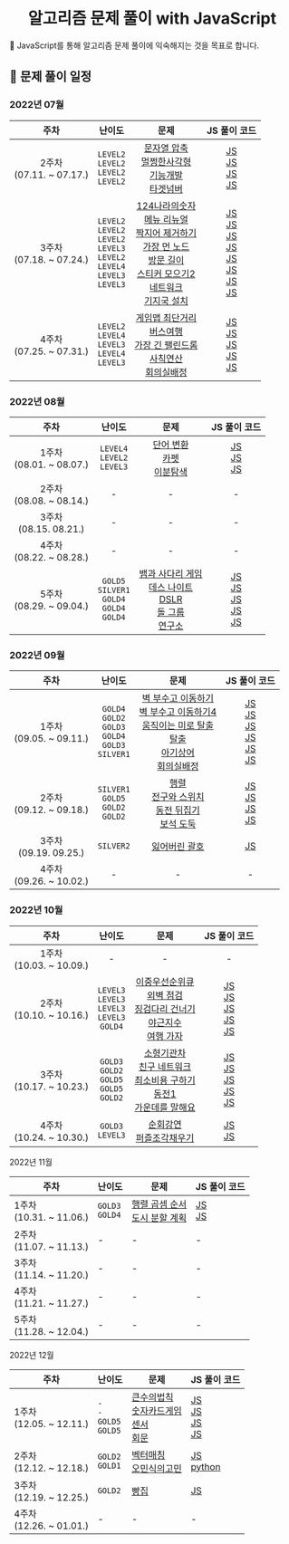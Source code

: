 <div align="center">
  <h1>알고리즘 문제 풀이 with JavaScript</h2>
</div>
🎯 JavaScript를 통해 알고리즘 문제 풀이에 익숙해지는 것을 목표로 합니다.

## 📆 문제 풀이 일정

### 2022년 07월

|             주차             |                                                        난이도                                                         |                                                                                                                                                                                                                                                                                                                                                                문제                                                                                                                                                                                                                                                                                                                                                                 |                                                                                                                                                                                                                                                                                                                                                                                                   JS 풀이 코드                                                                                                                                                                                                                                                                                                                                                                                                   |
| :--------------------------: | :-------------------------------------------------------------------------------------------------------------------: | :---------------------------------------------------------------------------------------------------------------------------------------------------------------------------------------------------------------------------------------------------------------------------------------------------------------------------------------------------------------------------------------------------------------------------------------------------------------------------------------------------------------------------------------------------------------------------------------------------------------------------------------------------------------------------------------------------------------------------------: | :--------------------------------------------------------------------------------------------------------------------------------------------------------------------------------------------------------------------------------------------------------------------------------------------------------------------------------------------------------------------------------------------------------------------------------------------------------------------------------------------------------------------------------------------------------------------------------------------------------------------------------------------------------------------------------------------------------------------------------------------------------------------------------------------------------------: |
| 2주차<br />(07.11. ~ 07.17.) |                              `LEVEL2`<br/> `LEVEL2`<br /> `LEVEL2`<br /> `LEVEL2`<br />                               |                                                                                                                                                                                     [문자열 압축](https://school.programmers.co.kr/learn/courses/30/lessons/60057?language=javascript)<br/>[멀쩡한사각형](https://school.programmers.co.kr/learn/courses/30/lessons/62048)<br /> [기능개발](https://school.programmers.co.kr/learn/courses/30/lessons/42586)<br /> [타겟넘버](https://school.programmers.co.kr/learn/courses/30/lessons/43165)                                                                                                                                                                                      |                                                                                                                                                                  [JS](https://github.com/Eunyeol-Lucas/algorithm_solution/blob/master/LEVEL2/%EB%AC%B8%EC%9E%90%EC%97%B4%EC%95%95%EC%B6%95.js)<br/> [JS](https://github.com/Eunyeol-Lucas/algorithm_solution/blob/master/LEVEL2/%EB%A9%80%EC%A9%A1%ED%95%9C%EC%82%AC%EA%B0%81%ED%98%95.js)<br /> [JS](https://github.com/Eunyeol-Lucas/algorithm_solution/blob/master/LEVEL2/기능개발.js)<br /> [JS](https://github.com/Eunyeol-Lucas/algorithm_solution/blob/master/LEVEL2/타겟넘버.js)<br />                                                                                                                                                                   |
| 3주차<br />(07.18. ~ 07.24.) | `LEVEL2`<br/> `LEVEL2`<br/> `LEVEL2`<br /> `LEVEL3`<br /> `LEVEL2`<br /> `LEVEL4`<br /> `LEVEL3`<br /> `LEVEL3`<br /> | [124나라의숫자](https://school.programmers.co.kr/learn/courses/30/lessons/12899?language=javascript) <br /> [메뉴 리뉴얼](https://school.programmers.co.kr/learn/courses/30/lessons/72411#) <br /> [짝지어 제거하기](https://school.programmers.co.kr/learn/courses/30/lessons/12973) <br /> [가장 먼 노드](https://school.programmers.co.kr/learn/courses/30/lessons/49189)<br /> [방문 길이](https://school.programmers.co.kr/learn/courses/30/lessons/49994)<br /> [스티커 모으기2](https://school.programmers.co.kr/learn/courses/30/lessons/12971)<br/> [네트워크](https://school.programmers.co.kr/learn/courses/30/lessons/43162)<br /> [기지국 설치](https://school.programmers.co.kr/learn/courses/30/lessons/12979)<br /> | [JS](https://github.com/Eunyeol-Lucas/algorithm_solution/blob/master/LEVEL2/124나라의숫자.js) <br /> [JS](https://github.com/Eunyeol-Lucas/algorithm_solution/blob/master/LEVEL2/메뉴리뉴얼.js) <br /> [JS](https://github.com/Eunyeol-Lucas/algorithm_solution/blob/master/LEVEL2/짝지어제거하기.js) <br /> [JS](https://github.com/Eunyeol-Lucas/algorithm_solution/blob/master/LEVEL3/가장먼노드.js)<br /> [JS](https://github.com/Eunyeol-Lucas/algorithm_solution/blob/master/LEVEL2/방문길이.js)<br /> [JS](https://github.com/Eunyeol-Lucas/algorithm_solution/blob/master/LEVEL4/스티커모으기2.js)<br /> [JS](https://github.com/Eunyeol-Lucas/algorithm_solution/blob/master/LEVEL3/네트워크.js)<br /> [JS](https://github.com/Eunyeol-Lucas/algorithm_solution/blob/master/LEVEL3/기지국설치.js)<br /> |
| 4주차<br />(07.25. ~ 07.31.) |                         `LEVEL2`<br/> `LEVEL4`<br/>`LEVEL3`<br/> `LEVEL4`<br/> `LEVEL3`<br/>                          |                                                                                                                                                                                                             [게임맵 최단거리](https://school.programmers.co.kr/learn/courses/30/lessons/1844) <br/> [버스여행]()<br /> [가장 긴 팰린드롬](https://school.programmers.co.kr/learn/courses/30/lessons/12904)<br /> [사칙연산](https://school.programmers.co.kr/learn/courses/30/lessons/1843)<br /> [회의실배정]()<br />                                                                                                                                                                                                              |                                                                                                                                                     [JS](https://github.com/Eunyeol-Lucas/algorithm_solution/blob/master/LEVEL2/게임맵최단거리.js)<br /> [JS](https://github.com/Eunyeol-Lucas/algorithm_solution/blob/master/LEVEL4/버스여행.js)<br /> [JS](https://github.com/Eunyeol-Lucas/algorithm_solution/blob/master/LEVEL3/가장긴팰린드롬.js)<br /> [JS](https://github.com/Eunyeol-Lucas/algorithm_solution/blob/master/LEVEL4/사칙연산.js)<br /> [JS](https://github.com/Eunyeol-Lucas/algorithm_solution/blob/master/LEVEL3/회의실배정.js)<br />                                                                                                                                                     |

### 2022년 08월

|             주차             |                                 난이도                                  |                                                                                                                                            문제                                                                                                                                            |                                                                                                                                                                                                                                      JS 풀이 코드                                                                                                                                                                                                                                       |
| :--------------------------: | :---------------------------------------------------------------------: | :----------------------------------------------------------------------------------------------------------------------------------------------------------------------------------------------------------------------------------------------------------------------------------------: | :-------------------------------------------------------------------------------------------------------------------------------------------------------------------------------------------------------------------------------------------------------------------------------------------------------------------------------------------------------------------------------------------------------------------------------------------------------------------------------------: |
| 1주차<br />(08.01. ~ 08.07.) |              `LEVEL4`<br /> `LEVEL2`<br /> `LEVEL3`<br />               |           [단어 변환](https://school.programmers.co.kr/learn/courses/30/lessons/43163)<br /> [카펫](https://school.programmers.co.kr/learn/courses/30/lessons/42842?language=javascript)<br /> [이분탐색](https://school.programmers.co.kr/learn/courses/30/lessons/43238)<br />           |                                                                                                  [JS](https://github.com/Eunyeol-Lucas/algorithm_solution/blob/master/LEVEL4/단어변환.js)<br/> [JS](https://github.com/Eunyeol-Lucas/algorithm_solution/blob/master/LEVEL2/카펫.js)<br/> [JS](https://github.com/Eunyeol-Lucas/algorithm_solution/blob/master/LEVEL3/이분탐색.js)<br/>                                                                                                  |
| 2주차<br />(08.08. ~ 08.14.) |                                    -                                    |                                                                                                                                             -                                                                                                                                              |                                                                                                                                                                                                                                            -                                                                                                                                                                                                                                            |
|  3주차<br />(08.15. 08.21.)  |                                    -                                    |                                                                                                                                             -                                                                                                                                              |                                                                                                                                                                                                                                            -                                                                                                                                                                                                                                            |
| 4주차<br />(08.22. ~ 08.28.) |                                    -                                    |                                                                                                                                             -                                                                                                                                              |                                                                                                                                                                                                                                            -                                                                                                                                                                                                                                            |
| 5주차<br />(08.29. ~ 09.04.) | `GOLD5`<br /> `SILVER1`<br /> `GOLD4`<br /> `GOLD4`<br /> `GOLD4`<br /> | [뱀과 사다리 게임](https://www.acmicpc.net/problem/16928)<br /> [데스 나이트](https://www.acmicpc.net/problem/16948)<br /> [DSLR](https://www.acmicpc.net/problem/9019)<br /> [돌 그룹](https://www.acmicpc.net/problem/12886)<br /> [연구소](https://www.acmicpc.net/problem/14502)<br /> | [JS](https://github.com/Eunyeol-Lucas/algorithm_solution/blob/master/GOLD5/뱀과사다리게임.js)<br /> [JS](https://github.com/Eunyeol-Lucas/algorithm_solution/blob/master/SILVER1/데스나이트.js)<br /> [JS](https://github.com/Eunyeol-Lucas/algorithm_solution/blob/master/GOLD4/DSLR.js)<br /> [JS](https://github.com/Eunyeol-Lucas/algorithm_solution/blob/master/GOLD4/돌그룹.js)<br /> [JS](https://github.com/Eunyeol-Lucas/algorithm_solution/blob/master/GOLD4/연구소.js)<br /> |

### 2022년 09월

|             주차             |                                        난이도                                         |                                                                                                                                                                                   문제                                                                                                                                                                                    |                                                                                                                                                                                                                                                                                                 JS 풀이 코드                                                                                                                                                                                                                                                                                                 |
| :--------------------------: | :-----------------------------------------------------------------------------------: | :-----------------------------------------------------------------------------------------------------------------------------------------------------------------------------------------------------------------------------------------------------------------------------------------------------------------------------------------------------------------------: | :----------------------------------------------------------------------------------------------------------------------------------------------------------------------------------------------------------------------------------------------------------------------------------------------------------------------------------------------------------------------------------------------------------------------------------------------------------------------------------------------------------------------------------------------------------------------------------------------------------: |
| 1주차<br />(09.05. ~ 09.11.) | `GOLD4`<br /> `GOLD2`<br /> `GOLD3`<br /> `GOLD4`<br /> `GOLD3`<br /> `SILVER1`<br /> | [벽 부수고 이동하기](https://www.acmicpc.net/problem/2206)<br /> [벽 부수고 이동하기4](https://www.acmicpc.net/problem/16946)<br /> [움직이는 미로 탈출](https://www.acmicpc.net/problem/16954)<br /> [탈출](https://www.acmicpc.net/problem/3055)<br /> [아기상어](https://www.acmicpc.net/problem/16236)<br /> [회의실배정](https://www.acmicpc.net/problem/1931)<br /> | [JS](https://github.com/Eunyeol-Lucas/algorithm_solution/blob/master/GOLD4/벽부수고이동하기.js)<br /> [JS](https://github.com/Eunyeol-Lucas/algorithm_solution/blob/master/GOLD2/벽부수고이동하기4.js)<br /> [JS](https://github.com/Eunyeol-Lucas/algorithm_solution/blob/master/GOLD3/움직이는미로탈출.js)<br /> [JS](https://github.com/Eunyeol-Lucas/algorithm_solution/blob/master/GOLD4/탈출.js)<br /> [JS](https://github.com/Eunyeol-Lucas/algorithm_solution/blob/master/GOLD3/아기상어.js)<br /> [JS](https://github.com/Eunyeol-Lucas/algorithm_solution/blob/master/SILVER1/회의실배정.js)<br /> |
| 2주차<br />(09.12. ~ 09.18.) |               `SILVER1`<br /> `GOLD5`<br /> `GOLD2`<br /> `GOLD2`<br />               |                                                                     [행렬](https://www.acmicpc.net/problem/1080)<br /> [전구와 스위치](https://www.acmicpc.net/problem/2138)<br /> [동전 뒤집기](https://www.acmicpc.net/problem/1285)<br /> [보석 도둑](https://www.acmicpc.net/problem/1202)<br />                                                                      |                                                                                                       [JS](https://github.com/Eunyeol-Lucas/algorithm_solution/blob/master/SILVER1/행렬.js) <br /> [JS](https://github.com/Eunyeol-Lucas/algorithm_solution/blob/master/GOLD5/전구와스위치.js) <br /> [JS](https://github.com/Eunyeol-Lucas/algorithm_solution/blob/master/GOLD2/동전뒤집기.js) <br /> [JS](https://github.com/Eunyeol-Lucas/algorithm_solution/blob/master/GOLD2/보석도둑.js) <br />                                                                                                        |
|  3주차<br />(09.19. 09.25.)  |                                    `SILVER2`<br />                                    |                                                                                                                                                        [잃어버린 괄호](https://www.acmicpc.net/problem/1541)<br />                                                                                                                                                        |                                                                                                                                                                                                                                                     [JS](https://github.com/Eunyeol-Lucas/algorithm_solution/blob/master/SILVER2/잃어버린괄호.js)<br />                                                                                                                                                                                                                                                      |
| 4주차<br />(09.26. ~ 10.02.) |                                           -                                           |                                                                                                                                                                                     -                                                                                                                                                                                     |                                                                                                                                                                                                                                                                                                      -                                                                                                                                                                                                                                                                                                       |

### 2022년 10월

|             주차             |                                  난이도                                   |                                                                                                                                                                                                     문제                                                                                                                                                                                                      |                                                                                                                                                                                                                                             JS 풀이 코드                                                                                                                                                                                                                                              |
| :--------------------------: | :-----------------------------------------------------------------------: | :-----------------------------------------------------------------------------------------------------------------------------------------------------------------------------------------------------------------------------------------------------------------------------------------------------------------------------------------------------------------------------------------------------------: | :---------------------------------------------------------------------------------------------------------------------------------------------------------------------------------------------------------------------------------------------------------------------------------------------------------------------------------------------------------------------------------------------------------------------------------------------------------------------------------------------------: |
| 1주차<br />(10.03. ~ 10.09.) |                                     -                                     |                                                                                                                                                                                                       -                                                                                                                                                                                                       |                                                                                                                                                                                                                                                   -                                                                                                                                                                                                                                                   |
| 2주차<br />(10.10. ~ 10.16.) | `LEVEL3`<br /> `LEVEL3`<br /> `LEVEL3`<br /> `LEVEL3`<br /> `GOLD4`<br /> | [이중우선순위큐](https://school.programmers.co.kr/learn/courses/30/lessons/42628)<br /> [외벽 점검](https://school.programmers.co.kr/learn/courses/30/lessons/60062)<br /> [징검다리 건너기](https://school.programmers.co.kr/learn/courses/30/lessons/64062)<br /> [야근지수](https://school.programmers.co.kr/learn/courses/30/lessons/12927)<br /> [여행 가자](https://www.acmicpc.net/problem/1976)<br /> | [JS](https://github.com/Eunyeol-Lucas/algorithm_solution/blob/master/LEVEL3/이중우선순위큐.js)<br /> [JS](https://github.com/Eunyeol-Lucas/algorithm_solution/blob/master/LEVEL3/외벽점검.js)<br /> [JS](https://github.com/Eunyeol-Lucas/algorithm_solution/blob/master/LEVEL3/징검다리건너기.js)<br /> [JS](https://github.com/Eunyeol-Lucas/algorithm_solution/blob/master/LEVEL3/야근지수.js)<br /> [JS](https://github.com/Eunyeol-Lucas/algorithm_solution/blob/master/GOLD4/여행가자.js)<br /> |
| 3주차<br />(10.17. ~ 10.23.) |   `GOLD3`<br /> `GOLD2`<br /> `GOLD5`<br /> `GOLD5`<br /> `GOLD2`<br />   |                                                      [소형기관차](https://www.acmicpc.net/problem/2616)<br /> [친구 네트워크](https://www.acmicpc.net/problem/4195)<br /> [최소비용 구하기](https://www.acmicpc.net/problem/1916)<br /> [동전1](https://www.acmicpc.net/problem/2293)<br/> [가운데를 말해요](https://www.acmicpc.net/problem/1655)<br />                                                      |  [JS](https://github.com/Eunyeol-Lucas/algorithm_solution/blob/master/GOLD3/소형기관차.js)<br /> [JS](https://github.com/Eunyeol-Lucas/algorithm_solution/blob/master/GOLD2/친구네트워크.js)<br /> [JS](https://github.com/Eunyeol-Lucas/algorithm_solution/blob/master/GOLD5/최소비용구하기.js)<br />[JS](https://github.com/Eunyeol-Lucas/algorithm_solution/blob/master/GOLD5/동전1.js)<br />[JS](https://github.com/Eunyeol-Lucas/algorithm_solution/blob/master/GOLD2/가운데를말해요.js)<br />   |
| 4주차<br />(10.24. ~ 10.30.) |                       `GOLD3`<br /> `LEVEL3`<br />                        |                                                                                                                                [순회강연](https://www.acmicpc.net/problem/2109)<br /> [퍼즐조각채우기](https://school.programmers.co.kr/learn/courses/30/lessons/84021/)<br />                                                                                                                                |                                                                                                                                                  [JS](https://github.com/Eunyeol-Lucas/algorithm_solution/blob/master/GOLD3/순회강연.js)<br /> [JS](https://github.com/Eunyeol-Lucas/algorithm_solution/blob/master/LEVEL3/퍼즐조각채우기.js)<br />                                                                                                                                                   |

2022년 11월

| 주차                        | 난이도                      | 문제                                                                                                                       | JS 풀이 코드                                                                                                                                                                                        |
| --------------------------- | --------------------------- | -------------------------------------------------------------------------------------------------------------------------- | --------------------------------------------------------------------------------------------------------------------------------------------------------------------------------------------------- |
| 1주차<br>(10.31. ~ 11.06.)  | `GOLD3`<br /> `GOLD4`<br /> | [행렬 곱셈 순서](https://www.acmicpc.net/problem/11049)<br /> [도시 분할 계획](https://www.acmicpc.net/problem/1647)<br /> | [JS](https://github.com/Eunyeol-Lucas/algorithm_solution/blob/master/GOLD3/행렬곱셈순서.js)<br /> [JS](https://github.com/Eunyeol-Lucas/algorithm_solution/blob/master/GOLD4/도시분할계획.js)<br /> |
| 2주차<br>(11.07. ~ 11.13.)  | -                           | -                                                                                                                          | -                                                                                                                                                                                                   |
| 3주차<br>(11.14. ~ 11.20.)  | -                           | -                                                                                                                          | -                                                                                                                                                                                                   |
| 4주차<br>(11.21. ~ 11.27.)  | -                           | -                                                                                                                          | -                                                                                                                                                                                                   |
| 5주차<br/>(11.28. ~ 12.04.) | -                           | -                                                                                                                          | -                                                                                                                                                                                                   |

2022년 12월

| 주차                       | 난이도                                          | 문제                                                                                                                                              | JS 풀이 코드                                                                                                                                                                                                                                                                                                                                                                                              |
| -------------------------- | ----------------------------------------------- | ------------------------------------------------------------------------------------------------------------------------------------------------- | --------------------------------------------------------------------------------------------------------------------------------------------------------------------------------------------------------------------------------------------------------------------------------------------------------------------------------------------------------------------------------------------------------- |
| 1주차<br>(12.05. ~ 12.11.) | `-`<br /> `-`<br /> `GOLD5`<br /> `GOLD5`<br /> | [큰수의법칙]()<br /> [숫자카드게임]()<br/> [센서](https://www.acmicpc.net/problem/2212)<br /> [회문](https://www.acmicpc.net/problem/17609)<br /> | [JS](https://github.com/Eunyeol-Lucas/algorithm_solution/blob/master/이취코테/그리디/큰수의법칙.js)<br /> [JS](https://github.com/Eunyeol-Lucas/algorithm_solution/blob/master/이취코테/그리디/숫자카드게임.js)<br /> [JS](https://github.com/Eunyeol-Lucas/algorithm_solution/blob/master/GOLD5/센서.js)<br /> [JS](https://github.com/Eunyeol-Lucas/algorithm_solution/blob/master/GOLD5/회문.js)<br /> |
| 2주차<br>(12.12. ~ 12.18.) | `GOLD2`<br /> `GOLD1`<br />                     | [벡터매칭](https://www.acmicpc.net/problem/1007)<br /> [오민식의고민](https://www.acmicpc.net/problem/1219)<br />                                 | [JS](https://github.com/Eunyeol-Lucas/algorithm_solution/blob/master/GOLD2/벡터매칭.js)<br /> [python](https://github.com/Eunyeol-Lucas/algorithm_solution/blob/master/GOLD1/오민식의고민.py)<br />                                                                                                                                                                                                       |
| 3주차<br>(12.19. ~ 12.25.) | `GOLD2`<br />                                   | [빵집](https://www.acmicpc.net/problem/3109)<br/>                                                                                                 | [JS](https://github.com/Eunyeol-Lucas/algorithm_solution/blob/master/GOLD2/빵집.js)<br />                                                                                                                                                                                                                                                                                                                 |
| 4주차<br>(12.26. ~ 01.01.) | -                                               | -                                                                                                                                                 | -                                                                                                                                                                                                                                                                                                                                                                                                         |
